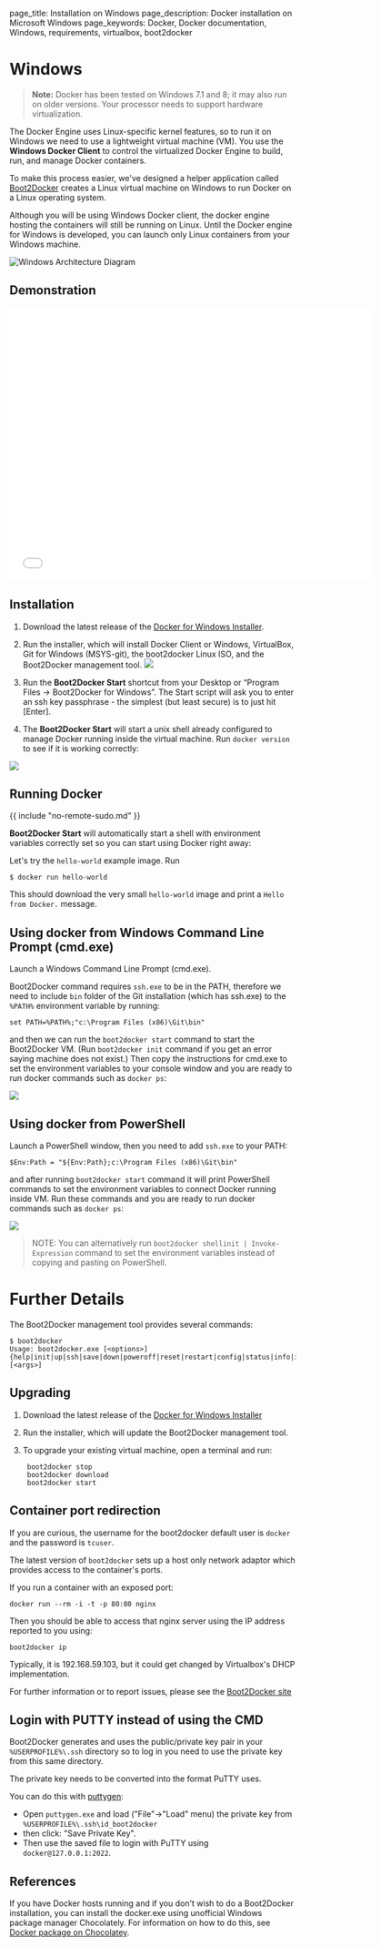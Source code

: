 page_title: Installation on Windows
page_description: Docker installation on Microsoft Windows
page_keywords: Docker, Docker documentation, Windows, requirements, virtualbox, boot2docker

# Windows
> **Note:**
> Docker has been tested on Windows 7.1 and 8; it may also run on older versions.
> Your processor needs to support hardware virtualization.

The Docker Engine uses Linux-specific kernel features, so to run it on Windows
we need to use a lightweight virtual machine (VM).  You use the **Windows Docker
Client** to control the virtualized Docker Engine to build, run, and manage
Docker containers.

To make this process easier, we've designed a helper application called
[Boot2Docker](https://github.com/boot2docker/boot2docker) creates a Linux virtual
machine on Windows to run Docker on a Linux operating system.

Although you will be using Windows Docker client, the docker engine hosting the
containers will still be running on Linux. Until the Docker engine for Windows
is developed, you can launch only Linux containers from your Windows machine.

![Windows Architecture Diagram](/installation/images/win_docker_host.svg)

## Demonstration

<iframe width="640" height="480" src="//www.youtube.com/embed/TjMU3bDX4vo?rel=0" frameborder="0" allowfullscreen></iframe>

## Installation

1. Download the latest release of the
   [Docker for Windows Installer](https://github.com/boot2docker/windows-installer/releases/latest).
2. Run the installer, which will install Docker Client or Windows, VirtualBox,
   Git for Windows (MSYS-git), the boot2docker Linux ISO, and the Boot2Docker
   management tool.
   ![](/installation/images/windows-installer.png)
3. Run the **Boot2Docker Start** shortcut from your Desktop or “Program Files →
   Boot2Docker for Windows”.
   The Start script will ask you to enter an ssh key passphrase - the simplest
   (but least secure) is to just hit [Enter].

4. The **Boot2Docker Start** will start a unix shell already configured to manage
   Docker running inside the virtual machine. Run `docker version` to see
   if it is working correctly:

![](/installation/images/windows-boot2docker-start.png)

## Running Docker

{{ include "no-remote-sudo.md" }}

**Boot2Docker Start** will automatically start a shell with environment variables
correctly set so you can start using Docker right away:

Let's try the `hello-world` example image. Run

    $ docker run hello-world

This should download the very small `hello-world` image and print a
`Hello from Docker.` message.

## Using docker from Windows Command Line Prompt (cmd.exe)

Launch a Windows Command Line Prompt (cmd.exe).

Boot2Docker command requires `ssh.exe` to be in the PATH, therefore we need to
include `bin` folder of the Git installation (which has ssh.exe) to the `%PATH%`
environment variable by running:

	set PATH=%PATH%;"c:\Program Files (x86)\Git\bin"

and then we can run the `boot2docker start` command to start the Boot2Docker VM.
(Run `boot2docker init` command if you get an error saying machine does not
exist.) Then copy the instructions for cmd.exe to set the environment variables
to your console window and you are ready to run docker commands such as
`docker ps`:

![](/installation/images/windows-boot2docker-cmd.png)

## Using docker from PowerShell

Launch a PowerShell window, then you need to add `ssh.exe` to your PATH:

	$Env:Path = "${Env:Path};c:\Program Files (x86)\Git\bin"

and after running `boot2docker start` command it will print PowerShell commands
to set the environment variables to connect Docker running inside VM. Run these
commands and you are ready to run docker commands such as `docker ps`:

![](/installation/images/windows-boot2docker-powershell.png)

> NOTE: You can alternatively run `boot2docker shellinit | Invoke-Expression`
> command to set the environment variables instead of copying and pasting on
> PowerShell.

# Further Details

The Boot2Docker management tool provides several commands:

    $ boot2docker
    Usage: boot2docker.exe [<options>] {help|init|up|ssh|save|down|poweroff|reset|restart|config|status|info|ip|shellinit|delete|download|upgrade|version} [<args>]

## Upgrading

1. Download the latest release of the [Docker for Windows Installer](
   https://github.com/boot2docker/windows-installer/releases/latest)

2. Run the installer, which will update the Boot2Docker management tool.

3. To upgrade your existing virtual machine, open a terminal and run:

        boot2docker stop
        boot2docker download
        boot2docker start

## Container port redirection

If you are curious, the username for the boot2docker default user is `docker`
and the password is `tcuser`.

The latest version of `boot2docker` sets up a host only network adaptor which
provides access to the container's ports.

If you run a container with an exposed port:

    docker run --rm -i -t -p 80:80 nginx

Then you should be able to access that nginx server using the IP address reported
to you using:

    boot2docker ip

Typically, it is 192.168.59.103, but it could get changed by Virtualbox's DHCP
implementation.

For further information or to report issues, please see the [Boot2Docker site](http://boot2docker.io)

## Login with PUTTY instead of using the CMD

Boot2Docker generates and uses the public/private key pair in your `%USERPROFILE%\.ssh`
directory so to log in you need to use the private key from this same directory.

The private key needs to be converted into the format PuTTY uses.

You can do this with
[puttygen](http://www.chiark.greenend.org.uk/~sgtatham/putty/download.html):

- Open `puttygen.exe` and load ("File"->"Load" menu) the private key from
  `%USERPROFILE%\.ssh\id_boot2docker`
- then click: "Save Private Key".
- Then use the saved file to login with PuTTY using `docker@127.0.0.1:2022`.

## References

If you have Docker hosts running and if you don't wish to do a 
Boot2Docker installation, you can install the docker.exe using
unofficial Windows package manager Chocolately. For information
on how to do this, see [Docker package on Chocolatey](http://chocolatey.org/packages/docker).
